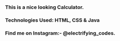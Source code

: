 ### This is a nice looking Calculator.

### Technologies Used: HTML, CSS & Java

### Find me on Instagram:- @electrifying_codes.